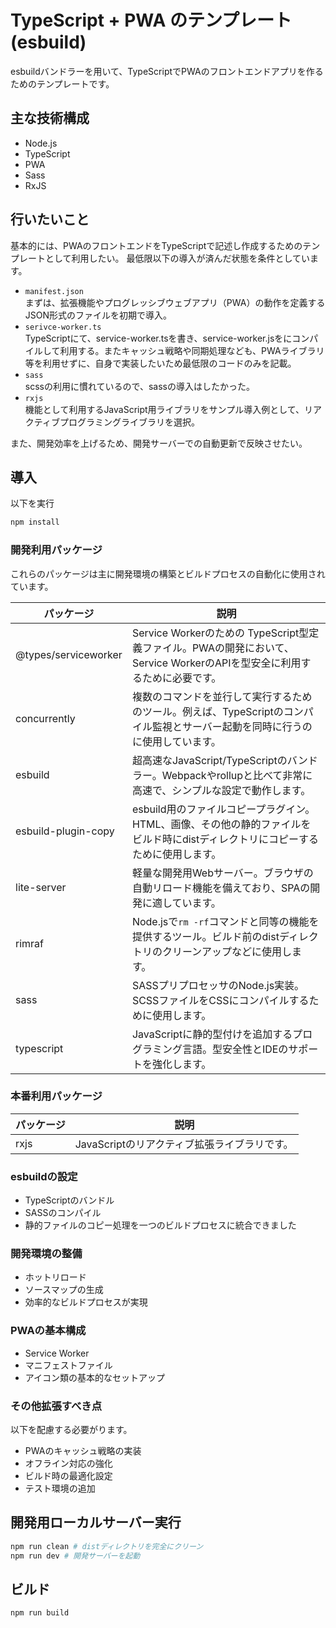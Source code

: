 # TypeScript + PWA のテンプレート(esbuild)

esbuildバンドラーを用いて、TypeScriptでPWAのフロントエンドアプリを作るためのテンプレートです。

## 主な技術構成
- Node.js
- TypeScript
- PWA
- Sass
- RxJS

## 行いたいこと

基本的には、PWAのフロントエンドをTypeScriptで記述し作成するためのテンプレートとして利用したい。
最低限以下の導入が済んだ状態を条件としています。

- `manifest.json`  
まずは、拡張機能やプログレッシブウェブアプリ（PWA）の動作を定義するJSON形式のファイルを初期で導入。
- `serivce-worker.ts`  
TypeScriptにて、service-worker.tsを書き、service-worker.jsをにコンパイルして利用する。またキャッシュ戦略や同期処理なども、PWAライブラリ等を利用せずに、自身で実装したいため最低限のコードのみを記載。
- `sass`  
scssの利用に慣れているので、sassの導入はしたかった。
- `rxjs`  
機能として利用するJavaScript用ライブラリをサンプル導入例として、リアクティブプログラミングライブラリを選択。

また、開発効率を上げるため、開発サーバーでの自動更新で反映させたい。



## 導入

以下を実行
```zsh
npm install
```

### 開発利用パッケージ
これらのパッケージは主に開発環境の構築とビルドプロセスの自動化に使用されています。

|パッケージ|説明|
|---|---|
|@types/serviceworker|Service Workerのための TypeScript型定義ファイル。PWAの開発において、Service WorkerのAPIを型安全に利用するために必要です。|
|concurrently|複数のコマンドを並行して実行するためのツール。例えば、TypeScriptのコンパイル監視とサーバー起動を同時に行うのに使用しています。|
|esbuild|超高速なJavaScript/TypeScriptのバンドラー。Webpackやrollupと比べて非常に高速で、シンプルな設定で動作します。|
|esbuild-plugin-copy|esbuild用のファイルコピープラグイン。HTML、画像、その他の静的ファイルをビルド時にdistディレクトリにコピーするために使用します。|
|lite-server|軽量な開発用Webサーバー。ブラウザの自動リロード機能を備えており、SPAの開発に適しています。|
|rimraf|Node.jsで`rm -rf`コマンドと同等の機能を提供するツール。ビルド前のdistディレクトリのクリーンアップなどに使用します。|
|sass|SASSプリプロセッサのNode.js実装。SCSSファイルをCSSにコンパイルするために使用します。
|typescript|JavaScriptに静的型付けを追加するプログラミング言語。型安全性とIDEのサポートを強化します。|


### 本番利用パッケージ
|パッケージ|説明|
|---|---|
|rxjs|JavaScriptのリアクティブ拡張ライブラリです。|


### esbuildの設定

- TypeScriptのバンドル
- SASSのコンパイル
- 静的ファイルのコピー処理を一つのビルドプロセスに統合できました


### 開発環境の整備

- ホットリロード
- ソースマップの生成
- 効率的なビルドプロセスが実現


### PWAの基本構成

- Service Worker
- マニフェストファイル
- アイコン類の基本的なセットアップ

### その他拡張すべき点
以下を配慮する必要がります。
- PWAのキャッシュ戦略の実装
- オフライン対応の強化
- ビルド時の最適化設定
- テスト環境の追加

## 開発用ローカルサーバー実行

```zsh
npm run clean # distディレクトリを完全にクリーン
npm run dev # 開発サーバーを起動
```

## ビルド

```zsh
npm run build
```
